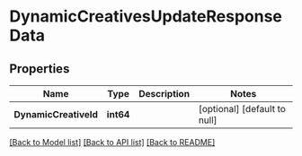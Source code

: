 # DynamicCreativesUpdateResponseData

## Properties
Name | Type | Description | Notes
------------ | ------------- | ------------- | -------------
**DynamicCreativeId** | **int64** |  | [optional] [default to null]

[[Back to Model list]](../README.md#documentation-for-models) [[Back to API list]](../README.md#documentation-for-api-endpoints) [[Back to README]](../README.md)


